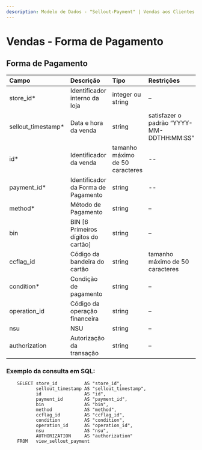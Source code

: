 ```yaml
---
description: Modelo de Dados - "Sellout-Payment" | Vendas aos Clientes (Forma de Pagamento)
---
```


# Vendas - Forma de Pagamento

## Forma de Pagamento  <a id="forma-de-pagamento"></a>

| Campo | Descrição | Tipo | Restrições | Exemplo |
| :--- | :--- | :--- | :--- | :--- |
| store\_id\* | Identificador interno da loja | integer ou string | – | 1 |
| sellout\_timestamp\* | Data e hora da venda | string | satisfazer o padrão “YYYY-MM-DDTHH:MM:SS” | “2017-08-20T14:55:08” |
| id\* | Identificador da venda | tamanho máximo de 50 caracteres | -- | “RCNTH345987” |
| payment\_id\* | Identificador da Forma de Pagamento | string | -- | -- |
| method\* | Método de Pagamento | string | – | “Boleto” |
| bin | BIN \[6 Primeiros dígitos do cartão\] | string | – | – |
| ccflag\_id | Código da bandeira do cartão | string | tamanho máximo de 50 caracteres | “19389238” |
| condition\* | Condição de pagamento | string | – | “Parcelado” |
| operation\_id | Código da operação financeira | string | – | “92389328” |
| nsu | NSU | string | – | – |
| authorization | Autorização da transação | string | – | – |

### Exemplo da consulta em SQL:

```text
    SELECT store_id          AS "store_id", 
           sellout_timestamp AS "sellout_timestamp", 
           id                AS "id", 
           payment_id        AS "payment_id", 
           bin               AS "bin", 
           method            AS "method", 
           ccflag_id         AS "ccflag_id", 
           condition         AS "condition", 
           operation_id      AS "operation_id", 
           nsu               AS "nsu", 
           AUTHORIZATION     AS "authorization" 
    FROM   view_sellout_payment
```

